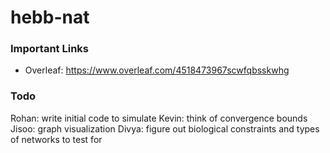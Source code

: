 # hebb-nat
### Important Links
* Overleaf: https://www.overleaf.com/4518473967scwfqbsskwhg

### Todo 
Rohan: write initial code to simulate
Kevin: think of convergence bounds 
Jisoo: graph visualization 
Divya: figure out biological constraints and types of networks to test for
